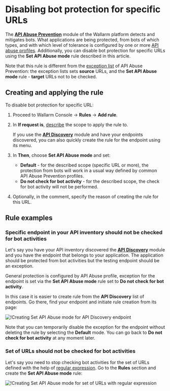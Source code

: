 # Disabling bot protection for specific URLs

The [**API Abuse Prevention**](../../about-wallarm/api-abuse-prevention.md) module of the Wallarm platform detects and mitigates bots. What applications are being protected, from bots of which types, and with which level of tolerance is configured by one or more [API abuse profiles](../../user-guides/api-abuse-prevention.md). Additionally, you can disable bot protection for specific URLs using the **Set API Abuse mode** rule described in this article.

Note that this rule is different from the [exception list](../../about-wallarm/api-abuse-prevention.md#exception-list) of API Abuse Prevention: the exception lists sets **source** URLs, and the **Set API Abuse mode** rule - **target** URLs not to be checked.

## Creating and applying the rule

To disable bot protection for specific URL:

1. Proceed to Wallarm Console → **Rules** → **Add rule**.
1. In **If request is**, [describe](add-rule.md#branch-description) the scope to apply the rule to.

    If you use the [**API Discovery**](../../about-wallarm/api-discovery.md) module and have your endpoints discovered, you can also quickly create the rule for the endpoint using its menu.

1. In **Then**, choose **Set API Abuse mode** and set:

    * **Default** - for the described scope (specific URL or more), the protection from bots will work in a usual way defined by common API Abuse Prevention profiles.
    * **Do not check for bot activity** - for the described scope, the check for bot activity will not be performed.

1. Optionally, in the comment, specify the reason of creating the rule for this URL.

## Rule examples

### Specific endpoint in your API inventory should not be checked for bot activities

Let's say you have your API inventory discovered the [**API Discovery**](../../about-wallarm/api-discovery.md) module and you have the endpoint that belongs to your application. The application should be protected from bot activities but the testing endpoint should be an exception.

General protection is configured by API Abuse profile, exception for the endpoint is set via the **Set API Abuse mode** rule set to **Do not check for bot activity**.

In this case it is easier to create rule from the **API Discovery** list of endpoints. Go there, find your endpoint and initiate rule creation from its page:

![!Creating Set API Abuse mode for API Discovery endpoint](../../images/user-guides/rules/api-abuse-url.png)

Note that you can temporarily disable the exception for the endpoint without deleting the rule by selecting the **Default** mode. You can go back to **Do not check for bot activity** at any moment later.

### Set of URLs should not be checked for bot activities

Let's say you need to stop checking bot activities for the set of URLs defined with the help of [regular expression](add-rule.md#condition-type-regex). Go to the **Rules** section and create the **Set API Abuse mode** rule:

![!Creating Set API Abuse mode for set of URLs with regular expression](../../images/user-guides/rules/api-abuse-url-regex.png)
